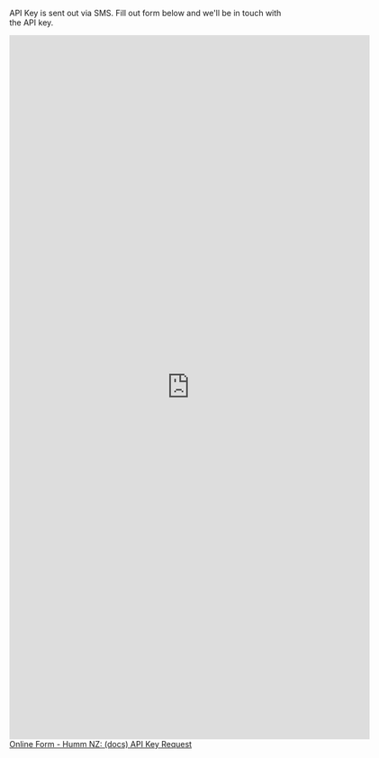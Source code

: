 API Key is sent out via SMS. Fill out form below and we'll be in touch with the API key.

<!-- Display in AU -->
<div class="online-form" style=display:%au-only%>
    <iframe src="https://docs.google.com/forms/d/e/1FAIpQLSeOqN9AAa-5KTe7M58cxLxDmkeDTLoWTCebkJ61Jwfh2LoEDg/viewform?embedded=true" width="640" height="1250" frameborder="0" marginheight="0" marginwidth="0">Loading…</iframe>
</div>

<!-- Display in NZ -->
<div class="online-form" style=display:%nz-only%>
    <script type="text/javascript" src="https://fxl.formstack.com/forms/js.php/humm_nz_api_key_request"></script>
    <noscript>
        <a href="https://fxl.formstack.com/forms/humm_nz_api_key_request" title="Online Form">Online Form - Humm NZ: (docs) API Key Request</a>
    </noscript>
</div>